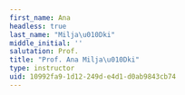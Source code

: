 ```yaml
---
first_name: Ana
headless: true
last_name: "Milja\u010Dki"
middle_initial: ''
salutation: Prof.
title: "Prof. Ana Milja\u010Dki"
type: instructor
uid: 10992fa9-1d12-249d-e4d1-d0ab9843cb74
---
```

